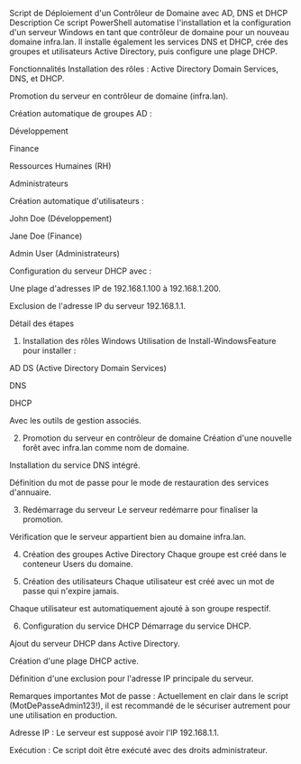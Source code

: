 Script de Déploiement d'un Contrôleur de Domaine avec AD, DNS et DHCP
Description
Ce script PowerShell automatise l'installation et la configuration d'un serveur Windows en tant que contrôleur de domaine pour un nouveau domaine infra.lan.
Il installe également les services DNS et DHCP, crée des groupes et utilisateurs Active Directory, puis configure une plage DHCP.

Fonctionnalités
Installation des rôles : Active Directory Domain Services, DNS, et DHCP.

Promotion du serveur en contrôleur de domaine (infra.lan).

Création automatique de groupes AD :

Développement

Finance

Ressources Humaines (RH)

Administrateurs

Création automatique d'utilisateurs :

John Doe (Développement)

Jane Doe (Finance)

Admin User (Administrateurs)

Configuration du serveur DHCP avec :

Une plage d'adresses IP de 192.168.1.100 à 192.168.1.200.

Exclusion de l'adresse IP du serveur 192.168.1.1.

Détail des étapes
1. Installation des rôles Windows
Utilisation de Install-WindowsFeature pour installer :

AD DS (Active Directory Domain Services)

DNS

DHCP

Avec les outils de gestion associés.

2. Promotion du serveur en contrôleur de domaine
Création d'une nouvelle forêt avec infra.lan comme nom de domaine.

Installation du service DNS intégré.

Définition du mot de passe pour le mode de restauration des services d'annuaire.

3. Redémarrage du serveur
Le serveur redémarre pour finaliser la promotion.

Vérification que le serveur appartient bien au domaine infra.lan.

4. Création des groupes Active Directory
Chaque groupe est créé dans le conteneur Users du domaine.

5. Création des utilisateurs
Chaque utilisateur est créé avec un mot de passe qui n'expire jamais.

Chaque utilisateur est automatiquement ajouté à son groupe respectif.

6. Configuration du service DHCP
Démarrage du service DHCP.

Ajout du serveur DHCP dans Active Directory.

Création d'une plage DHCP active.

Définition d'une exclusion pour l'adresse IP principale du serveur.

Remarques importantes
Mot de passe : Actuellement en clair dans le script (MotDePasseAdmin123!), il est recommandé de le sécuriser autrement pour une utilisation en production.

Adresse IP : Le serveur est supposé avoir l'IP 192.168.1.1.

Exécution : Ce script doit être exécuté avec des droits administrateur.
